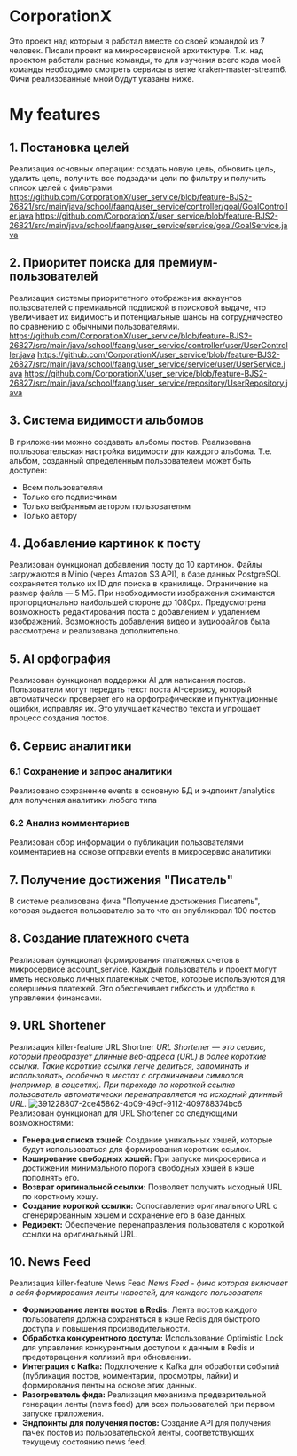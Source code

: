 # CorporationX
Это проект над которым я работал вместе со своей командой из 7 человек. Писали проект на микросервисной архитектуре. Т.к. над проектом работали разные команды, то для изучения всего кода моей команды необходимо смотреть сервисы в ветке kraken-master-stream6. Фичи реализованные мной будут указаны ниже.

# My features
## 1. Постановка целей
Реализация основныx операции: создать новую цель, обновить цель, удалить цель, получить все подзадачи цели по фильтру и получить список целей с фильтрами.
https://github.com/CorporationX/user_service/blob/feature-BJS2-26821/src/main/java/school/faang/user_service/controller/goal/GoalController.java
https://github.com/CorporationX/user_service/blob/feature-BJS2-26821/src/main/java/school/faang/user_service/service/goal/GoalService.java

## 2. Приоритет поиска для премиум-пользователей
Реализация системы приоритетного отображения аккаунтов пользователей с премиальной подпиской в поисковой выдаче, что увеличивает их видимость и потенциальные шансы на сотрудничество по сравнению с обычными пользователями.
https://github.com/CorporationX/user_service/blob/feature-BJS2-26827/src/main/java/school/faang/user_service/controller/user/UserController.java
https://github.com/CorporationX/user_service/blob/feature-BJS2-26827/src/main/java/school/faang/user_service/service/user/UserService.java
https://github.com/CorporationX/user_service/blob/feature-BJS2-26827/src/main/java/school/faang/user_service/repository/UserRepository.java

## 3. Система видимости альбомов
В приложении можно создавать альбомы постов. Реализована полльзовательская настройка видимости для каждого альбома. Т.е. альбом, созданный определенным пользователем может быть доступен:
- Всем пользователям
- Только его подписчикам
- Только выбранным автором пользователям
- Только автору

## 4. Добавление картинок к посту
Реализован функционал добавления посту до 10 картинок. Файлы загружаются в Minio (через Amazon S3 API), в базе данных PostgreSQL сохраняется только их ID для поиска в хранилище. Ограничение на размер файла — 5 МБ. При необходимости изображения сжимаются пропорционально наибольшей стороне до 1080px. Предусмотрена возможность редактирования поста с добавлением и удалением изображений. Возможность добавления видео и аудиофайлов была рассмотрена и реализована дополнительно.

## 5. AI орфография
Реализован функционал поддержки AI для написания постов. Пользователи могут передать текст поста AI-сервису, который автоматически проверяет его на орфографические и пунктуационные ошибки, исправляя их. Это улучшает качество текста и упрощает процесс создания постов.

## 6. Cервис аналитики
### 6.1 Сохранение и  запрос аналитики
Реализовано сохранение events в основную БД и эндпоинт /analytics для получения аналитики любого типа

### 6.2 Анализ комментариев
Реализован сбор информации о публикации пользователями комментариев на основе отправки events в микросервис аналитики

## 7. Получение достижения "Писатель"
В системе реализована фича "Получение достижения Писатель", которая выдается пользователю за то что он опубликовал 100 постов

## 8. Создание платежного счета
Реализован функционал формирования платежных счетов в микросервисе account_service. Каждый пользователь и проект могут иметь несколько личных платежных счетов, которые используются для совершения платежей. Это обеспечивает гибкость и удобство в управлении финансами.

## 9. URL Shortener
Реализация killer-feature URL Shortner
*URL Shortener — это сервис, который преобразует длинные веб-адреса (URL) в более короткие ссылки. Такие короткие ссылки легче делиться, запоминать и использовать, особенно в местах с ограничением символов (например, в соцсетях). При переходе по короткой ссылке пользователь автоматически перенаправляется на исходный длинный URL.*
![391228807-2ce45862-4b09-49cf-9112-409788374bc6](https://github.com/user-attachments/assets/a4176413-0e76-44be-8365-40eebfddf75c)
Реализован функционал для URL Shortener со следующими возможностями:
- **Генерация списка хэшей:** Создание уникальных хэшей, которые будут использоваться для формирования коротких ссылок.
- **Кэширование свободных хэшей:** При запуске микросервиса и достижении минимального порога свободных хэшей в кэше пополнять его.
- **Возврат оригинальной ссылки:** Позволяет получить исходный URL по короткому хэшу.
- **Создание короткой ссылки:** Сопоставление оригинального URL с сгенерированным хэшем и сохранение его в базе данных.
- **Редирект:** Обеспечение перенаправления пользователя с короткой ссылки на оригинальный URL.


## 10. News Feed
Реализация killer-feature News Fead
*News Feed - фича которая включает в себя формирования ленты новостей, для каждого пользователя*

- **Формирование ленты постов в Redis:** Лента постов каждого пользователя должна сохраняться в кэше Redis для быстрого доступа и повышения производительности.
- **Обработка конкурентного доступа:** Использование Optimistic Lock для управления конкурентным доступом к данным в Redis и предотвращения коллизий при обновлении.
- **Интеграция с Kafka:** Подключение к Kafka для обработки событий (публикация постов, комментарии, просмотры, лайки) и формирования ленты на основе этих данных.
- **Разогреватель фида:** Реализация механизма предварительной генерации ленты (news feed) для всех пользователей при первом запуске приложения.
- **Эндпоинты для получения постов:** Создание API для получения пачек постов из пользовательской ленты, соответствующих текущему состоянию news feed.



